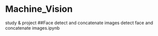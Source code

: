# Machine_Vision
study & project
##Face detect and concatenate images
detect face and concatenate images.ipynb

